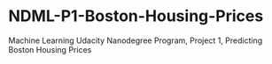 # NDML-P1-Boston-Housing-Prices
Machine Learning Udacity Nanodegree Program, Project 1, Predicting Boston Housing Prices
